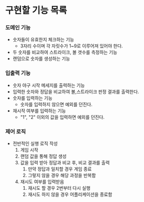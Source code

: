 # 구현할 기능 목록

### 도메인 기능

- 숫자들이 유효한지 체크하는 기능
  - 3자리 수이며 각 자릿수가 1~9로 이루어져 있어야 한다.
- 두 숫자를 비교하여 스트라이크, 볼 갯수를 측정하는 기능
- 랜덤으로 숫자를 생성하는 기능

### 입출력 기능

- 숫자 야구 시작 메세지를 출력하는 기능
- 입력한 숫자와 정답을 비교하여 볼,스트라이크 판정 결과를 출력한다.
- 숫자를 입력하는 기능
  - 숫자를 입력하지 않으면 예외를 던진다.
- 재시작 여부를 입력하는 기능
  - "1", "2" 이외의 값을 입력하면 예외를 던진다.

### 제어 로직
- 전반적인 실행 로직 작성
  1. 게임 시작 
  2. 랜덤 값을 통해 정답 생성
  3. 값을 입력 받아 정답과 비교 후, 비교 결과를 출력
     1. 만약 정답과 일치할 경우 게임 종료
     2. 그렇지 않을 경우 해당 과정을 반복함
  4. 재시도 여부를 입력받음
     1. 재시도 할 경우 2번부터 다시 실행
     2. 재시도 하지 않을 경우 어플리케이션을 종료함
